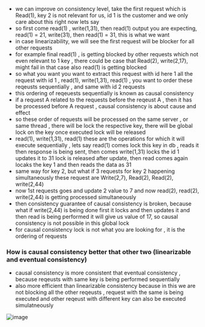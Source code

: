 - we can improve on consistency level, take the first request which is Read(1), key 2 is not relevant for us, id 1 is the customer and we only care about this right now lets say
- so first come read(1) , write(1,31), then read(1) output you are expecting, read(1) = 21, write(31), then read(1) =  31, this is what we want
- in case linearizability, we will see the first request will be blocker for all other requests
- for example final read(1) , is getting blocked by other requests which not even relevant to 1 key , there could be case that Read(2), write(2,17), might fail in that case also read(1) is getting blocked
- so what you want you want to extract this request with id here 1 all the request with id 1 , read(1), write(1,31), read(1) , you want to order these reqeusts sequentially , and same with id 2 requests
- this ordering of reqeuests sequentially is known as causal consistency
- if a request A related to the requests before the reqeust A , then  it has be processed before A request , causal consistency is about cause and effect
- so these order of requests will be processed on the same server , or same thread , there will be lock the respective key, there will be global lock on the key once executed lock will be released
- read(1), write(1,31), read(1) these are the operations for which it will execute sequentially , lets say read(1) comes lock this key in db , reads it then response is being sent, then comes write(1,31) locks the id 1 updates it to 31 lock is released after update, then read comes again locaks the key 1 and then reads the data as 31
- same way for key 2, but what if 3 requests for key 2 happening simultaneously these request are Write(2,7), Read(2), Read(2), write(2,44)
- now 1st requests goes and update 2 value to 7 and now read(2), read(2), write(2,44) is getting processed simultaneously
- then consistency guarantee of causal consistency is broken, because what if write(2,44) is being done first it locks and then updates it  and then read is being performed it will give us value of 17, so causal consistency is not possible in this global lock
- for causal consistency lock is not what you are looking for , it is the ordering of requests

### How is causal consistency better that other two (linearizable and eventual consistency)
- causal consistency is more consistent that eventual consistency , because reqeusts with same key is being performed sequentially
- also more efficient than linearizable consistency because in this we are not blocking all the other reqeusts , request with the same is being executed and other reqeust with different key can also be executed simulatneously

![image](https://github.com/user-attachments/assets/3d2e82ab-62f3-4263-903f-064700f3ed3c)

